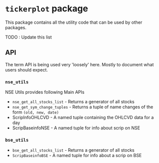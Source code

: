 # `tickerplot` package

This package contains all the utility code that can be used by other packages.

TODO : Update this list

## API

The term API is being used very 'loosely' here. Mostly to document what users should expect.

### `nse_utils`

NSE Utils provides following Main APIs

- `nse_get_all_stocks_list` - Returns a generator of all stocks
- `nse_get_sym_change_tuples` - Returns a tuple of name changes of the form `(old, new, date)`
- ScripInfoOHLCVD - A named tuple containing the OHLCVD data for a day
- ScripBaseinfoNSE - A named tuple for info about scrip on NSE

### `bse_utils`

- `bse_get_all_stocks_list` - Returns a generator of all stocks
- `ScripBaseinfoBSE` - A named tuple for info about a scrip on BSE


